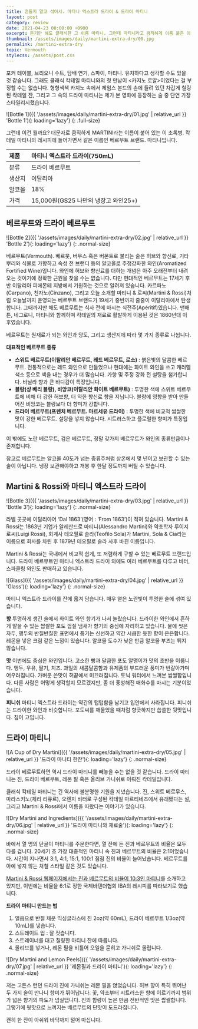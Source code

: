 ```yaml
---
title: 흔들지 말고 섞어서. 마티니 엑스트라 드라이 & 드라이 마티니
layout: post
category: review
date: 2021-04-23 00:00:00 +0900
excerpt: 듣기만 해도 클래식한 그 이름 마티니. 그런데 마티니라고 큼직하게 이름 붙은 이 초록병은 또 뭘까요? 드라이 베르무트 마티니 엑스트라 드라이 리뷰.
thumbnail: /assets/images/daily/martini-extra-dry/00.jpg
permalink: /martini-extra-dry
topic: Vermouth
stylecss: /assets/post.css
---
```


포커 테이블, 브리오니 수트, 담배 연기, 스파이, 마티니. 유치하다고 생각할 수도 있을 것 같습니다. 그래도 클래식 칵테일 마티니와의 첫 만남이 &lt;카지노 로얄&gt;이었다는 걸 부정할 수는 없습니다. 형형색색 카지노 속에서 제임스 본드의 손에 들려 있던 차갑게 칠링된 칵테일 잔, 그리고 그 속의 드라이 마티니는 제가 본 영화에 등장하는 술 중 단연 가장 스타일리시했습니다.

![Bottle 1]({{ '/assets/images/daily/martini-extra-dry/01.jpg' | relative_url }} 'Bottle 1'){: loading='lazy'}
{: .full-size}

그런데 이건 뭘까요? 대문자로 큼직하게 MARTINI라는 이름이 붙어 있는 이 초록병. 칵테일 마티니의 레시피에 들어가면서 같은 이름인 베르무트 브랜드. 마티니입니다.

|제품|마티니 엑스트라 드라이(750mL)|
|:---|:---|
|분류|드라이 베르무트|
|생산지|이탈리아|
|알코올|18%|
|가격|15,000원(GS25 나만의 냉장고 와인25+)|

## 베르무트와 드라이 베르무트

![Bottle 2]({{ '/assets/images/daily/martini-extra-dry/02.jpg' | relative_url }} 'Bottle 2'){: loading='lazy'}
{: .normal-size}

베르무트(Vermouth). 베르뭇, 버무스 혹은 버몬트로 불리는 술은 허브와 향신료, 기타 뿌리와 식물로 가향하고 숙성 전 브랜디 등의 알코올로 주정강화한 와인(Aromatized Fortified Wine)입니다. 와인에 허브와 향신료를 더하는 개념은 아주 오래전부터 내려오는 것이기에 정확한 근원을 찾을 수는 없습니다. 다만 현대적인 베르무트는 17세기 후반 이탈리아 피에몬테 지방에서 기원하는 것으로 알려져 있습니다. 카르파노(Carpano), 친자노(Cinzano), 그리고 오늘 소개할 마티니 & 로씨(Martini & Rossi)처럼 오늘날까지 운영되는 베르무트 브랜드가 19세기 중반까지 줄줄이 이탈리아에서 탄생합니다. 그때까지만 해도 베르무트는 식사 전에 마시는 식전주(Apéritif)였습니다. 맨해튼, 네그로니, 마티니와 함께하며 칵테일의 재료로 활발하게 이용된 것은 1860년대 이후였습니다.

베르무트는 원재료가 되는 와인과 당도, 그리고 생산지에 따라 몇 가지 종류로 나뉩니다.

**대표적인 베르무트 종류**

- **스위트 베르무트(이탈리안 베르무트, 레드 베르무트, 로소)** : 붉은빛의 달콤한 베르무트. 전통적으로는 레드 와인으로 만들었으나 현대에는 화이트 와인을 쓰고 캐러멜 색소 등으로 색을 내는 경우가 더 많습니다. 가향 및 주정 강화 전 설탕을 첨가합니다. 바닐라 향과 큰 바디감이 특징입니다.
- **블랑(샹 베리 블랑), 비앙코(이탈리안 화이트 베르무트)** : 투명한 색에 스위트 베르무트에 비해 더 강한 허브향, 더 약한 향신료 향을 지닙니다. 블랑에 영향을 받아 만들어진 비앙코는 블랑보다 더 향미가 강합니다.
- **드라이 베르무트(프렌치 베르무트. 마르세유 드라이)** : 투명한 색에 비교적 쌉쌀한 맛이 강한 베르무트. 설탕을 넣지 않습니다. 시트러스하고 플로럴한 향미가 특징입니다.

이 밖에도 노란 베르무트, 검은 베르무트, 정말 갖가지 베르무트가 와인의 종류만큼이나 존재합니다.

참고로 베르무트는 알코올 40도가 넘는 증류주처럼 상온에서 몇 년이고 보관할 수 있는 술이 아닙니다. 냉장 보관해야하고 개봉 후 한달 정도까지 버틸 수 있습니다.

## Martini & Rossi와 마티니 엑스트라 드라이

![Bottle 3]({{ '/assets/images/daily/martini-extra-dry/03.jpg' | relative_url }} 'Bottle 3'){: loading='lazy'}
{: .normal-size}

라벨 곳곳에 이탈리아어 ‘Dal 1863’(영어 : ‘From 1863’)이 적혀 있습니다. Martini & Rossi는 1863년 기업가 알레산드로 마티니(Alessandro Martini)와 약초학자 루이지 로씨(Luigi Rossi), 회계사 테오필로 솔라(Teofilo Sola)가 Martini, Sola & Cia라는 이름으로 회사를 차린 후 1879년 테오필로 솔라 사후 바뀐 이름입니다.

Martini & Rossi는 국내에서 비교적 쉽게, 또 저렴하게 구할 수 있는 베르무트 브랜드입니다. 드라이 베르무트인 마티니 엑스트라 드라이 외에도 여러 베르무트를 다루고 비터, 스파클링 와인도 판매하고 있습니다.

![Glass]({{ '/assets/images/daily/martini-extra-dry/04.jpg' | relative_url }} 'Glass'){: loading='lazy'}
{: .normal-size}

마티니 엑스트라 드라이를 잔에 옮겨 담습니다. 매우 옅은 노란빛이 투명한 술에 섞여 있습니다.

**향** 투명하게 생긴 술에서 화이트 와인 향기가 나서 놀랐습니다. 드라이한 와인에서 흔하게 맡을 수 있는 쌉쌀한 포도 껍질 냄새가 향기의 중심에 자리하고 있습니다. 물에 씻은 자두, 앵두의 반질반질한 표면에서 풍기는 신선하고 약간 시큼한 듯한 향이 은은합니다. 레몬을 넣은 크림 같은 느낌이 있습니다. 알코올 도수가 낮은 만큼 알코올 부즈는 튀지 않습니다.

**맛** 이번에도 중심은 와인입니다. 고소한 빵과 달큼한 포도 알맹이가 맛의 초반을 이룹니다. 앵두, 우유, 딸기, 치즈. 과일의 새콤달콤함과 유제품의 부드러운 풍미가 번갈아가며 어우러집니다. 가벼운 쓴맛이 혀끝에서 미끄러집니다. 토닉 워터에서 느껴본 쌉쌀함입니다. 다른 사람은 어떻게 생각할지 모르겠지만, 좀 더 풍성해진 매화수를 마시는 기분이었습니다.

**피니쉬** 마티니 엑스트라 드라이는 약간의 텁텁함을 남기고 입안에서 사라집니다. 피니쉬는 드라이한 와인과 비슷합니다. 포도씨를 깨물었을 때처럼 향긋하지만 씁쓸한 뒷맛입니다. 침이 고입니다.

## 드라이 마티니

![A Cup of Dry Martini]({{ '/assets/images/daily/martini-extra-dry/05.jpg' | relative_url }} '드라이 마니티 한잔'){: loading='lazy'}
{: .normal-size}

드라이 베르무트하면 역시 드라이 마티니를 빼놓을 수는 없을 것 같습니다. 드라이 마티니는 진, 드라이 베르무트, 레몬 필 혹은 올리브 가니쉬로 이뤄진 칵테일입니다.

클래식 칵테일 마티니는 긴 역사에 불분명한 기원을 지녔습니다. 진, 스위트 베르무스, 마라스키노(체리 리큐르), 오렌지 비터로 구성된 칵테일 마르티네즈에서 유래됐다는 설, 그리고 Martini & Rossi에서 이름을 따왔다는 이야기가 있습니다.

![Dry Martini and Ingredients]({{ '/assets/images/daily/martini-extra-dry/06.jpg' | relative_url }} '드라이 마티니와 재료술'){: loading='lazy'}
{: .normal-size}

바에서 열 명의 단골이 마티니를 주문한다면, 열 잔에 든 진과 베르무트의 비율은 모두 다를 겁니다. 20세기 초 가장 대중적인 마티니 속 진과 베르무트의 비율은 2:1이었습니다. 시간이 지나면서 3:1, 4:1, 15:1, 100:1 점점 진의 비율이 늘어났습니다. 베르무트를 아예 넣지 않는 처칠 스타일 같은 것도 있습니다.

<a title='Martini Extry Dry' href='https://www.martini.com/products/martini-extra-dry/' target='_blank'>Martini & Rossi 웹페이지에서는 진과 베르무트의 비율이 10:3인 마티니</a>를 소개하고 있지만, 이번에는 비율을 6:1로 정한 국제바텐더협회 IBA의 레시피를 따라보기로 했습니다.

**드라이 마티니 만드는 법**

1. 얼음으로 반절 채운 믹싱글라스에 진 2oz(약 60mL), 드라이 베르무트 1/3oz(약 10mL)를 넣습니다.
2. 스트레이트 업 : 잘 젓습니다.
3. 스트레이너를 대고 칠링한 마티니 잔에 따릅니다.
4. 올리브를 넣거나, 레몬 필을 비틀어 오일을 묻히고 가니쉬로 올립니다.

![Dry Martini and Lemon Peels]({{ '/assets/images/daily/martini-extra-dry/07.jpg' | relative_url }} '레몬필과 드라이 마티니'){: loading='lazy'}
{: .normal-size}

저는 고든스 런던 드라이 진에 가니쉬는 레몬 필을 얹었습니다. 허브 향이 특히 뛰어난 두 가지 술이 만나니 향미가 뛰어납니다. 꽃, 약초부터 시트러스한 향에 이르기까지 범위가 넓은 향기의 파도가 넘실댑니다. 진의 함량이 높은 만큼 전반적인 맛은 쌉쌀합니다. 그렇기에 뒷맛으로 느껴지는 베르무트의 단맛이 도드라집니다.

괜히 한 잔이 아쉬워 바닥까지 털어 마십니다.